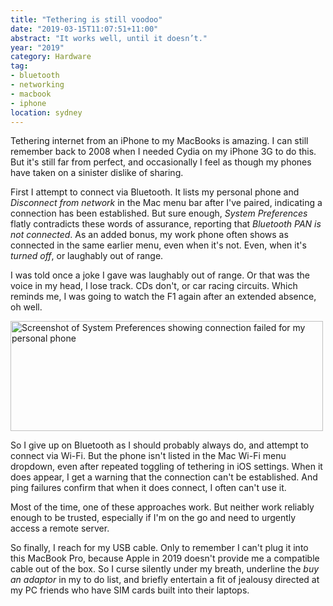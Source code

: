 ```yaml
---
title: "Tethering is still voodoo"
date: "2019-03-15T11:07:51+11:00"
abstract: "It works well, until it doesn’t."
year: "2019"
category: Hardware
tag:
- bluetooth
- networking
- macbook
- iphone
location: sydney
---
```

Tethering internet from an iPhone to my MacBooks is amazing. I can still remember back to 2008 when I needed Cydia on my iPhone 3G to do this. But it's still far from perfect, and occasionally I feel as though my phones have taken on a sinister dislike of sharing. 

First I attempt to connect via Bluetooth. It lists my personal phone and *Disconnect from network* in the Mac menu bar after I've paired, indicating a connection has been established. But sure enough, *System Preferences* flatly contradicts these words of assurance, reporting that *Bluetooth PAN is not connected*. As an added bonus, my work phone often shows as connected in the same earlier menu, even when it's not. Even, when it's *turned off*, or laughably out of range.

I was told once a joke I gave was laughably out of range. Or that was the voice in my head, I lose track. CDs don't, or car racing circuits. Which reminds me, I was going to watch the F1 again after an extended absence, oh well.

<p><img src="https://rubenerd.com/files/2019/screenie-bluetooth@2x.png" alt="Screenshot of System Preferences showing connection failed for my personal phone" style="width:500px; height:176px;" /></p>

So I give up on Bluetooth as I should probably always do, and attempt to connect via Wi-Fi. But the phone isn't listed in the Mac Wi-Fi menu dropdown, even after repeated toggling of tethering in iOS settings. When it does appear, I get a warning that the connection can't be established. And ping failures confirm that when it does connect, I often can't use it.

Most of the time, one of these approaches work. But neither work reliably enough to be trusted, especially if I'm on the go and need to urgently access a remote server.

So finally, I reach for my USB cable. Only to remember I can't plug it into this MacBook Pro, because Apple in 2019 doesn't provide me a compatible cable out of the box. So I curse silently under my breath, underline the *buy an adaptor* in my to do list, and briefly entertain a fit of jealousy directed at my PC friends who have SIM cards built into their laptops.

